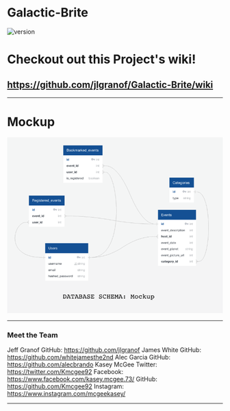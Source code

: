 # Galactic-Brite

 ![version](https://img.shields.io/badge/version-1.0.0-blue.svg)

  # Checkout out this Project's wiki!
https://github.com/jlgranof/Galactic-Brite/wiki
 ---


 ---

# Mockup

![Schema](./documentation/database_mockup.png)

---

### Meet the Team
Jeff Granof
    GitHub: <https://github.com/jlgranof>
James White
    GitHub: <https://github.com/whitejamesthe2nd>
Alec Garcia
    GitHub: <https://github.com/alecbrando>
Kasey McGee
    Twitter: <https://twitter.com/Kmcgee92>
    Facebook: <https://www.facebook.com/kasey.mcgee.73/>
    GitHub: <https://github.com/Kmcgee92>
    Instagram: <https://www.instagram.com/mcgeekasey/>

-----
